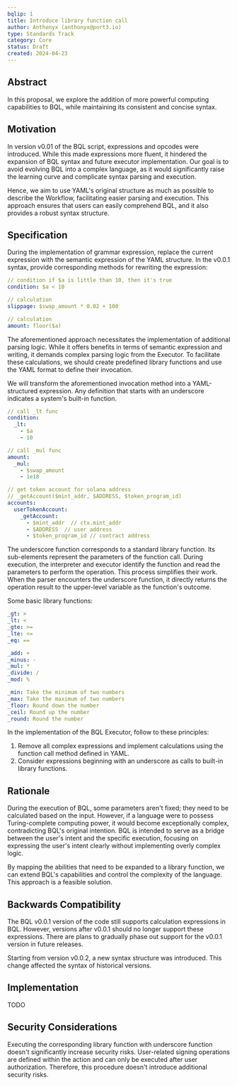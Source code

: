 ```yaml
---
bqlip: 1
title: Introduce library function call 
author: Anthonyx (anthonyx@port3.io)
type: Standards Track
category: Core
status: Draft 
created: 2024-04-23
---
```


## Abstract

In this proposal, we explore the addition of more powerful computing capabilities to BQL, while maintaining its consistent and concise syntax.

## Motivation

In version v0.01 of the BQL script, expressions and opcodes were introduced. While this made expressions more fluent, it hindered the expansion of BQL syntax and future executor implementation. Our goal is to avoid evolving BQL into a complex language, as it would significantly raise the learning curve and complicate syntax parsing and execution.

Hence, we aim to use YAML's original structure as much as possible to describe the Workflow, facilitating easier parsing and execution. This approach ensures that users can easily comprehend BQL, and it also provides a robust syntax structure.

## Specification

During the implementation of grammar expression, replace the current expression with the semantic expression of the YAML structure. In the v0.0.1 syntax, provide corresponding methods for rewriting the expression:

```yaml
// condition if $a is little than 10, then it's true
condition: $a < 10

// calculation
slippage: $swap_amount * 0.02 + 100

// calculation
amount: floor($a)
```

The aforementioned approach necessitates the implementation of additional parsing logic. While it offers benefits in terms of semantic expression and writing, it demands complex parsing logic from the Executor. To facilitate these calculations, we should create predefined library functions and use the YAML format to define their invocation.

We will transform the aforementioned invocation method into a YAML-structured expression. Any definition that starts with an underscore indicates a system's built-in function.

```yaml
// call _lt func
condition:
  _lt: 
    - $a
    - 10

// call _mul func
amount:
  _mul:
    - $swap_amount
    - 1e18

// get token account for solana address
// _getAccount($mint_addr, $ADDRESS, $token_program_id)
accounts:
  userTokenAccount:
    _getAccount:
      - $mint_addr  // ctx.mint_addr
      - $ADDRESS  // user address
      - $token_program_id // contract address
```

The underscore function corresponds to a standard library function. Its sub-elements represent the parameters of the function call. During execution, the interpreter and executor identify the function and read the parameters to perform the operation. This process simplifies their work. When the parser encounters the underscore function, it directly returns the operation result to the upper-level variable as the function's outcome.

Some basic library functions:

```yaml
_gt: >
_lt: <
_gte: >=
_lte: <=
_eq: ==

_add: +
_minus: -
_mul: *
_divide: /
_mod: %

_min: Take the minimum of two numbers
_max: Take the maximum of two numbers
_floor: Round down the number
_ceil: Round up the number
_round: Round the number
```

In the implementation of the BQL Executor, follow to these principles:

1. Remove all complex expressions and implement calculations using the function call method defined in YAML.
2. Consider expressions beginning with an underscore as calls to built-in library functions.

## Rationale

During the execution of BQL, some parameters aren't fixed; they need to be calculated based on the input. However, if a language were to possess Turing-complete computing power, it would become exceptionally complex, contradicting BQL's original intention. BQL is intended to serve as a bridge between the user's intent and the specific execution, focusing on expressing the user's intent clearly without implementing overly complex logic.

By mapping the abilities that need to be expanded to a library function, we can extend BQL's capabilities and control the complexity of the language. This approach is a feasible solution.

## Backwards Compatibility

The BQL v0.0.1 version of the code still supports calculation expressions in BQL. However, versions after v0.0.1 should no longer support these expressions. There are plans to gradually phase out support for the v0.0.1 version in future releases.

Starting from version v0.0.2, a new syntax structure was introduced. This change affected the syntax of historical versions.

## Implementation

TODO

## Security Considerations

Executing the corresponding library function with underscore function doesn't significantly increase security risks. User-related signing operations are defined within the action and can only be executed after user authorization. Therefore, this procedure doesn't introduce additional security risks.
